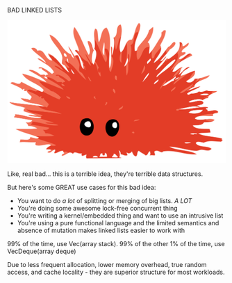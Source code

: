 BAD LINKED LISTS

![unsafe.svg](unsafe.svg)

Like, real bad... this is a terrible idea, they're terrible data structures.

But here's some GREAT use cases for this bad idea:
- You want to do *a lot* of splitting or merging of big lists. *A LOT*
- You're doing some awesome lock-free concurrent thing
- You're writing a kernel/embedded thing and want to use an intrusive list
- You're using a pure functional language and the limited semantics and absence of mutation makes linked lists easier to work with


99% of the time, use Vec(array stack).
99% of the other 1% of the time, use VecDeque(array deque)

Due to less frequent allocation, lower memory overhead, true random access, and cache locality - they are superior structure for most workloads.

